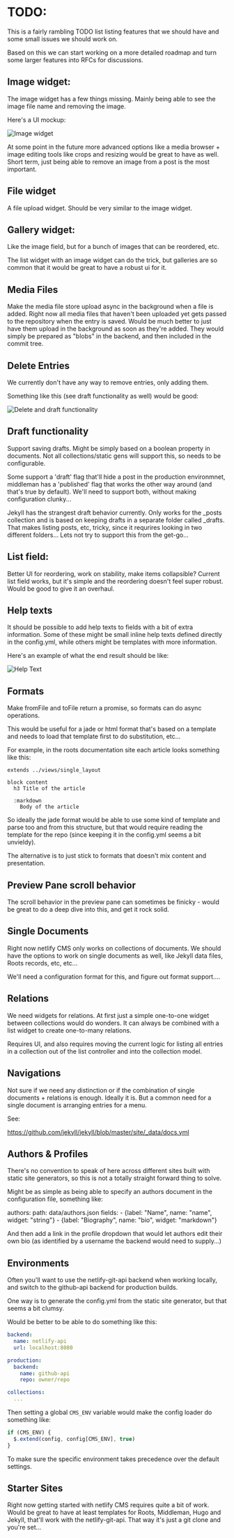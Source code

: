 # TODO:

This is a fairly rambling TODO list listing features that we should have and some small issues we should work on.

Based on this we can start working on a more detailed roadmap and turn some larger features into RFCs for discussions.

## Image widget:

The image widget has a few things missing. Mainly being able to see the image file name and
removing the image.

Here's a UI mockup:

![Image widget](/todo/image-field.png)

At some point in the future more advanced options like a media browser + image editing tools like crops and resizing would be great to have as well. Short term, just being able to remove an image from a post is the most important.

## File widget

A file upload widget. Should be very similar to the image widget.

## Gallery widget:

Like the image field, but for a bunch of images that can be reordered, etc.

The list widget with an image widget can do the trick, but galleries are so common that it would
be great to have a robust ui for it.

## Media Files

Make the media file store upload async in the background when a file is added. Right now all media files that haven't been uploaded yet gets passed to the repository when the entry is saved. Would be much better to just have them upload in the background as soon as they're added. They would simply be prepared as "blobs" in the backend, and then included in the commit tree.

## Delete Entries

We currently don't have any way to remove entries, only adding them.

Something like this (see draft functionality as well) would be good:

![Delete and draft functionality](/todo/delete-and-draft.png)

## Draft functionality

Support saving drafts. Might be simply based on a boolean property in documents. Not all collections/static gens will support this, so needs to be configurable.

Some support a 'draft' flag that'll hide a post in the production environmnet, middleman has a 'published' flag that works the other way around (and that's true by default). We'll need to support both, without making configuration clunky...

Jekyll has the strangest draft behavior currently. Only works for the \_posts collection and is based on keeping drafts in a separate folder called \_drafts. That makes listing posts, etc, tricky, since it requrires looking in two different folders... Lets not try to support this from the get-go...

## List field:

Better UI for reordering, work on stability, make items collapsible? Current list field works, but it's simple and the reordering doesn't feel super robust. Would be good to give it an overhaul.

## Help texts

It should be possible to add help texts to fields with a bit of extra information. Some of these might be small inline help texts defined directly in the config.yml, while others might be templates with more information.

Here's an example of what the end result should be like:

![Help Text](/todo/help-text.png)

## Formats

Make fromFile and toFile return a promise, so formats can do async operations.

This would be useful for a jade or html format that's based on a template and needs to
load that template first to do substitution, etc...

For example, in the roots documentation site each article looks something like this:

```jade
extends ../views/single_layout

block content
  h3 Title of the article

  :markdown
    Body of the article
```

So ideally the jade format would be able to use some kind of template and parse too and from this structure, but that would require reading the template for the repo (since keeping it in the config.yml seems a bit unvieldy).

The alternative is to just stick to formats that doesn't mix content and presentation.

## Preview Pane scroll behavior

The scroll behavior in the preview pane can sometimes be finicky - would be great to do a deep dive into this,
and get it rock solid.


## Single Documents

Right now netlify CMS only works on collections of documents. We should have the options to work on single documents as well, like Jekyll data files, Roots records, etc, etc...

We'll need a configuration format for this, and figure out format support....

## Relations

We need widgets for relations. At first just a simple one-to-one widget between collections would do wonders. It can always be combined with a list widget to create one-to-many relations.

Requires UI, and also requires moving the current logic for listing all entries in a collection out of the list controller and into the collection model.

## Navigations

Not sure if we need any distinction or if the combination of single documents + relations is enough. Ideally
it is. But a common need for a single document is arranging entries for a menu.

See:

https://github.com/jekyll/jekyll/blob/master/site/_data/docs.yml

## Authors & Profiles

There's no convention to speak of here across different sites built with static site generators, so this is not a totally straight forward thing to solve.

Might be as simple as being able to specify an authors document in the configuration file, something like:

authors:
  path: data/authors.json
  fields:
    - {label: "Name", name: "name", widget: "string"}
    - {label: "Biography", name: "bio", widget: "markdown"}

And then add a link in the profile dropdown that would let authors edit their own bio (as identified by a username the backend would need to supply...)

## Environments

Often you'll want to use the netlify-git-api backend when working locally, and switch to the github-api backend for production builds.

One way is to generate the config.yml from the static site generator, but that seems a bit clumsy.

Would be better to be able to do something like this:

```yml
backend:
  name: netlify-api
  url: localhost:8080

production:
  backend:
    name: github-api
    repo: owner/repo

collections:
  ...
```

Then setting a global `CMS_ENV` variable would make the config loader do something like:

```js
if (CMS_ENV) {
  $.extend(config, config[CMS_ENV], true)
}
```

To make sure the specific environment takes precedence over the default settings.

## Starter Sites

Right now getting started with netlify CMS requires quite a bit of work. Would be great to have at least templates for Roots, Middleman, Hugo and Jekyll, that'll work with the netlify-git-api. That way it's just a git clone and you're set...
